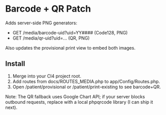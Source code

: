 # Barcode + QR Patch

Adds server-side PNG generators:
- GET /media/barcode-uid?uid=YY#### (Code128, PNG)
- GET /media/qr-uid?uid=... (QR, PNG)

Also updates the provisional print view to embed both images.

## Install
1) Merge into your CI4 project root.
2) Add routes from docs/ROUTES_MEDIA.php to app/Config/Routes.php.
3) Open /patient/provisional or /patient/print-existing to see barcode+QR.

Note: The QR fallback uses Google Chart API; if your server blocks outbound requests, replace with a local phpqrcode library (I can ship it next).
